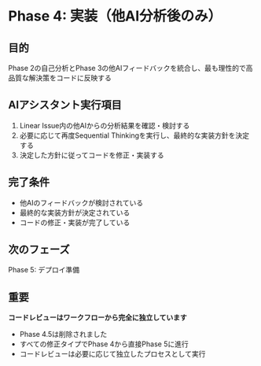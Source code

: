 # Phase 4: 実装（他AI分析後のみ）

## 目的
Phase 2の自己分析とPhase 3の他AIフィードバックを統合し、最も理性的で高品質な解決策をコードに反映する

## AIアシスタント実行項目
1. Linear Issue内の他AIからの分析結果を確認・検討する
2. 必要に応じて再度Sequential Thinkingを実行し、最終的な実装方針を決定する
3. 決定した方針に従ってコードを修正・実装する

## 完了条件
- 他AIのフィードバックが検討されている
- 最終的な実装方針が決定されている
- コードの修正・実装が完了している

## 次のフェーズ
Phase 5: デプロイ準備

## 重要
**コードレビューはワークフローから完全に独立しています**
- Phase 4.5は削除されました
- すべての修正タイプでPhase 4から直接Phase 5に進行
- コードレビューは必要に応じて独立したプロセスとして実行

